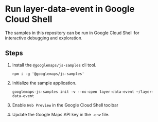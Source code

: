 # Run layer-data-event in Google Cloud Shell

The samples in this repository can be run in Google Cloud Shell for interactive debugging and exploration.

## Steps

1. Install the `@googlemaps/js-samples` cli tool.

    ```
    npm i -g '@googlemaps/js-samples'
    ```
1. Initialize the sample application. 
    ```
    googlemaps-js-samples init -v --no-open layer-data-event ~/layer-data-event
    ```
1. Enable `Web Preview` in the Google Cloud Shell toolbar
1. Update the Google Maps API key in the `.env` file.
